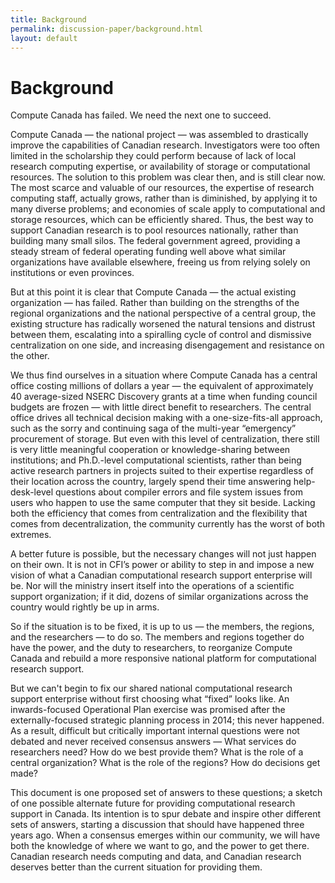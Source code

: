 ```yaml
---
title: Background
permalink: discussion-paper/background.html
layout: default
---
```

Background 
==========

Compute Canada has failed. We need the next one to succeed.

Compute Canada — the national project — was assembled to drastically
improve the capabilities of Canadian research. Investigators were too
often limited in the scholarship they could perform because of lack of
local research computing expertise, or availability of storage or
computational resources. The solution to this problem was clear then,
and is still clear now. The most scarce and valuable of our resources,
the expertise of research computing staff, actually grows, rather than
is diminished, by applying it to many diverse problems; and economies of
scale apply to computational and storage resources, which can be
efficiently shared. Thus, the best way to support Canadian research is
to pool resources nationally, rather than building many small silos. The
federal government agreed, providing a steady stream of federal
operating funding well above what similar organizations have available
elsewhere, freeing us from relying solely on institutions or even
provinces.

But at this point it is clear that Compute Canada — the actual existing
organization — has failed. Rather than building on the strengths of the
regional organizations and the national perspective of a central group,
the existing structure has radically worsened the natural tensions and
distrust between them, escalating into a spiralling cycle of control and
dismissive centralization on one side, and increasing disengagement and
resistance on the other.

We thus find ourselves in a situation where Compute Canada has a central
office costing millions of dollars a year — the equivalent of
approximately 40 average-sized NSERC Discovery grants at a time when
funding council budgets are frozen — with little direct benefit to
researchers. The central office drives all technical decision making
with a one-size-fits-all approach, such as the sorry and continuing saga
of the multi-year “emergency” procurement of storage. But even with this
level of centralization, there still is very little meaningful
cooperation or knowledge-sharing between institutions; and Ph.D.-level
computational scientists, rather than being active research partners in
projects suited to their expertise regardless of their location across
the country, largely spend their time answering help-desk-level
questions about compiler errors and file system issues from users who
happen to use the same computer that they sit beside. Lacking both the
efficiency that comes from centralization and the flexibility that comes
from decentralization, the community currently has the worst of both
extremes.

A better future is possible, but the necessary changes will not just
happen on their own. It is not in CFI’s power or ability to step in and
impose a new vision of what a Canadian computational research support
enterprise will be. Nor will the ministry insert itself into the
operations of a scientific support organization; if it did, dozens of
similar organizations across the country would rightly be up in arms.

So if the situation is to be fixed, it is up to us — the members, the
regions, and the researchers — to do so. The members and regions
together do have the power, and the duty to researchers, to reorganize
Compute Canada and rebuild a more responsive national platform for
computational research support.

But we can't begin to fix our shared national computational research
support enterprise without first choosing what “fixed” looks like. An
inwards-focused Operational Plan exercise was promised after the
externally-focused strategic planning process in 2014; this never
happened. As a result, difficult but critically important internal
questions were not debated and never received consensus answers — What
services do researchers need? How do we best provide them? What is the
role of a central organization? What is the role of the regions? How do
decisions get made?

This document is one proposed set of answers to these questions; a
sketch of one possible alternate future for providing computational
research support in Canada. Its intention is to spur debate and inspire
other different sets of answers, starting a discussion that should have
happened three years ago. When a consensus emerges within our community,
we will have both the knowledge of where we want to go, and the power to
get there. Canadian research needs computing and data, and Canadian
research deserves better than the current situation for providing them.

